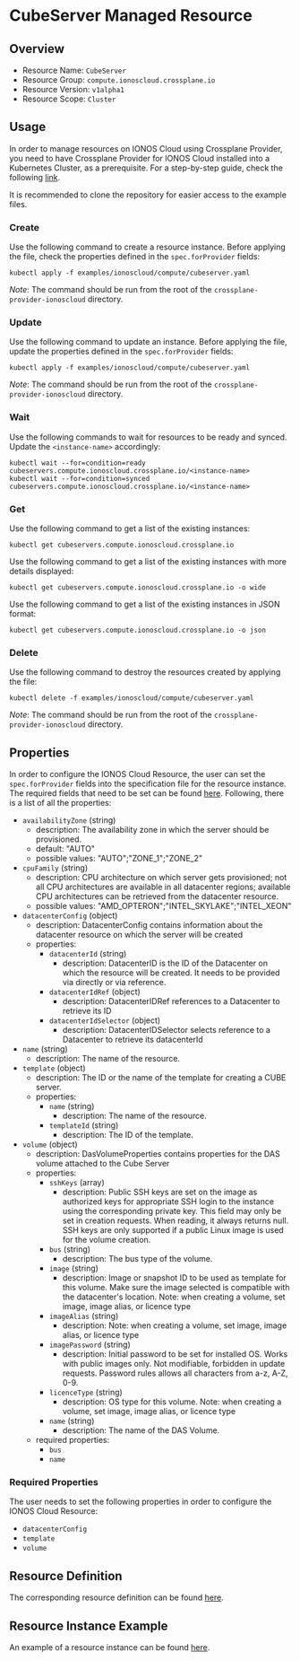 # CubeServer Managed Resource

## Overview

* Resource Name: `CubeServer`
* Resource Group: `compute.ionoscloud.crossplane.io`
* Resource Version: `v1alpha1`
* Resource Scope: `Cluster`

## Usage

In order to manage resources on IONOS Cloud using Crossplane Provider, you need to have Crossplane Provider for IONOS Cloud installed into a Kubernetes Cluster, as a prerequisite. For a step-by-step guide, check the following [link](https://github.com/ionos-cloud/crossplane-provider-ionoscloud/tree/master/examples/example.md).

It is recommended to clone the repository for easier access to the example files.

### Create

Use the following command to create a resource instance. Before applying the file, check the properties defined in the `spec.forProvider` fields:

```
kubectl apply -f examples/ionoscloud/compute/cubeserver.yaml
```

_Note_: The command should be run from the root of the `crossplane-provider-ionoscloud` directory.
### Update

Use the following command to update an instance. Before applying the file, update the properties defined in the `spec.forProvider` fields:

```
kubectl apply -f examples/ionoscloud/compute/cubeserver.yaml
```

_Note_: The command should be run from the root of the `crossplane-provider-ionoscloud` directory.
### Wait

Use the following commands to wait for resources to be ready and synced. Update the `<instance-name>` accordingly:

```
kubectl wait --for=condition=ready cubeservers.compute.ionoscloud.crossplane.io/<instance-name>
kubectl wait --for=condition=synced cubeservers.compute.ionoscloud.crossplane.io/<instance-name>
```

### Get

Use the following command to get a list of the existing instances:

```
kubectl get cubeservers.compute.ionoscloud.crossplane.io
```

Use the following command to get a list of the existing instances with more details displayed:

```
kubectl get cubeservers.compute.ionoscloud.crossplane.io -o wide
```

Use the following command to get a list of the existing instances in JSON format:

```
kubectl get cubeservers.compute.ionoscloud.crossplane.io -o json
```

### Delete

Use the following command to destroy the resources created by applying the file:

```
kubectl delete -f examples/ionoscloud/compute/cubeserver.yaml
```

_Note_: The command should be run from the root of the `crossplane-provider-ionoscloud` directory.

## Properties

In order to configure the IONOS Cloud Resource, the user can set the `spec.forProvider` fields into the specification file for the resource instance. The required fields that need to be set can be found [here](#required-properties). Following, there is a list of all the properties:

* `availabilityZone` (string)
	* description: The availability zone in which the server should be provisioned.
	* default: "AUTO"
	* possible values: "AUTO";"ZONE_1";"ZONE_2"
* `cpuFamily` (string)
	* description: CPU architecture on which server gets provisioned; not all CPU architectures are available in all datacenter regions; available CPU architectures can be retrieved from the datacenter resource.
	* possible values: "AMD_OPTERON";"INTEL_SKYLAKE";"INTEL_XEON"
* `datacenterConfig` (object)
	* description: DatacenterConfig contains information about the datacenter resource on which the server will be created
	* properties:
		* `datacenterId` (string)
			* description: DatacenterID is the ID of the Datacenter on which the resource will be created. It needs to be provided via directly or via reference.
		* `datacenterIdRef` (object)
			* description: DatacenterIDRef references to a Datacenter to retrieve its ID
		* `datacenterIdSelector` (object)
			* description: DatacenterIDSelector selects reference to a Datacenter to retrieve its datacenterId
* `name` (string)
	* description: The name of the  resource.
* `template` (object)
	* description: The ID or the name of the template for creating a CUBE server.
	* properties:
		* `name` (string)
			* description: The name of the  resource.
		* `templateId` (string)
			* description: The ID of the  template.
* `volume` (object)
	* description: DasVolumeProperties contains properties for the DAS volume attached to the Cube Server
	* properties:
		* `sshKeys` (array)
			* description: Public SSH keys are set on the image as authorized keys for appropriate SSH login to the instance using the corresponding private key. This field may only be set in creation requests. When reading, it always returns null. SSH keys are only supported if a public Linux image is used for the volume creation.
		* `bus` (string)
			* description: The bus type of the volume.
		* `image` (string)
			* description: Image or snapshot ID to be used as template for this volume. Make sure the image selected is compatible with the datacenter's location. Note: when creating a volume, set image, image alias, or licence type
		* `imageAlias` (string)
			* description: Note: when creating a volume, set image, image alias, or licence type
		* `imagePassword` (string)
			* description: Initial password to be set for installed OS. Works with public images only. Not modifiable, forbidden in update requests. Password rules allows all characters from a-z, A-Z, 0-9.
		* `licenceType` (string)
			* description: OS type for this volume. Note: when creating a volume, set image, image alias, or licence type
		* `name` (string)
			* description: The name of the DAS Volume.
	* required properties:
		* `bus`
		* `name`

### Required Properties

The user needs to set the following properties in order to configure the IONOS Cloud Resource:

* `datacenterConfig`
* `template`
* `volume`

## Resource Definition

The corresponding resource definition can be found [here](https://github.com/ionos-cloud/crossplane-provider-ionoscloud/tree/master/package/crds/compute.ionoscloud.crossplane.io_cubeservers.yaml).

## Resource Instance Example

An example of a resource instance can be found [here](https://github.com/ionos-cloud/crossplane-provider-ionoscloud/tree/master/examples/ionoscloud/compute/cubeserver.yaml).

